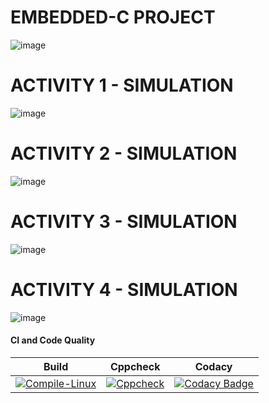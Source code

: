 
#  EMBEDDED-C PROJECT
![image](https://user-images.githubusercontent.com/81443037/116758813-8adeb200-aa2e-11eb-8183-11c8e96aa50b.png)

# ACTIVITY 1 - SIMULATION
![image](https://user-images.githubusercontent.com/81443037/116759074-11938f00-aa2f-11eb-86d5-e0502e3ca1cd.png)

# ACTIVITY 2 - SIMULATION
![image](https://user-images.githubusercontent.com/81443037/116759176-5b7c7500-aa2f-11eb-8951-977bd85e515d.png)

# ACTIVITY 3 - SIMULATION
![image](https://user-images.githubusercontent.com/81443037/116759308-aac2a580-aa2f-11eb-9214-ba1df06ef2a4.png)

# ACTIVITY 4 - SIMULATION
![image](https://user-images.githubusercontent.com/81443037/116759487-0c830f80-aa30-11eb-9c9d-e35c30179783.png)



#### CI and Code Quality

|Build|Cppcheck|Codacy|
|:--:|:--:|:--:|
|[![Compile-Linux](https://github.com/saimadhurig/Emb-C/actions/workflows/Compile.yml/badge.svg)](https://github.com/saimadhurig/Emb-C/actions/workflows/Compile.yml)|[![Cppcheck](https://github.com/saimadhurig/Emb-C/actions/workflows/CodeQulaity.yml/badge.svg)](https://github.com/saimadhurig/Emb-C/actions/workflows/CodeQulaity.yml)|[![Codacy Badge](https://app.codacy.com/project/badge/Grade/643b7ca2b2dc4daba1e700c216bb87d9)](https://www.codacy.com/gh/saimadhurig/Emb-C/dashboard?utm_source=github.com&amp;utm_medium=referral&amp;utm_content=saimadhurig/Emb-C&amp;utm_campaign=Badge_Grade)|


